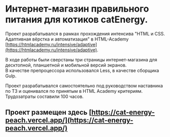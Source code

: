 # Интернет-магазин правильного питания для котиков catEnergy.

Проект разрабатывался в рамках прохождения интенсива "HTML и CSS. Адаптивная вёрстка и автоматизация" в HTML-Academy [https://htmlacademy.ru/intensive/adaptive](https://htmlacademy.ru/intensive/adaptive).

В ходе работы были сверстаны три страницы интернет-магазина для десктопной, планшетной и мобильной версий экранов.\
В качестве препроцессора использовался Less, в качестве сборщика Gulp.

Проект разрабатывался самостоятельно под руководством наставника по ТЗ и оценивался по принятым в HTML Academy критериям.\
Трудозатраты составили 100 часов.

## Проект размещен здесь [https://cat-energy-peach.vercel.app/](https://cat-energy-peach.vercel.app/)
